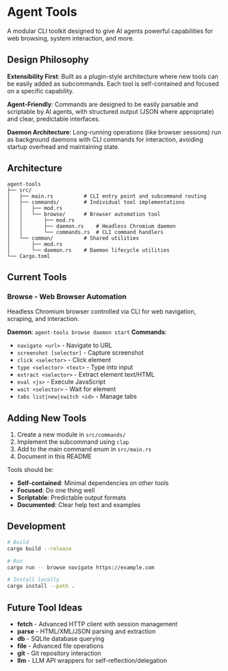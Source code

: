 # Agent Tools

A modular CLI toolkit designed to give AI agents powerful capabilities for web browsing, system interaction, and more.

## Design Philosophy

**Extensibility First**: Built as a plugin-style architecture where new tools can be easily added as subcommands. Each tool is self-contained and focused on a specific capability.

**Agent-Friendly**: Commands are designed to be easily parsable and scriptable by AI agents, with structured output (JSON where appropriate) and clear, predictable interfaces.

**Daemon Architecture**: Long-running operations (like browser sessions) run as background daemons with CLI commands for interaction, avoiding startup overhead and maintaining state.

## Architecture

```
agent-tools
├── src/
│   ├── main.rs          # CLI entry point and subcommand routing
│   ├── commands/        # Individual tool implementations
│   │   ├── mod.rs
│   │   └── browse/      # Browser automation tool
│   │       ├── mod.rs
│   │       ├── daemon.rs    # Headless Chromium daemon
│   │       └── commands.rs  # CLI command handlers
│   └── common/          # Shared utilities
│       ├── mod.rs
│       └── daemon.rs    # Daemon lifecycle utilities
└── Cargo.toml
```

## Current Tools

### Browse - Web Browser Automation

Headless Chromium browser controlled via CLI for web navigation, scraping, and interaction.

**Daemon**: `agent-tools browse daemon start`
**Commands**:
- `navigate <url>` - Navigate to URL
- `screenshot [selector]` - Capture screenshot
- `click <selector>` - Click element
- `type <selector> <text>` - Type into input
- `extract <selector>` - Extract element text/HTML
- `eval <js>` - Execute JavaScript
- `wait <selector>` - Wait for element
- `tabs list|new|switch <id>` - Manage tabs

## Adding New Tools

1. Create a new module in `src/commands/`
2. Implement the subcommand using `clap`
3. Add to the main command enum in `src/main.rs`
4. Document in this README

Tools should be:
- **Self-contained**: Minimal dependencies on other tools
- **Focused**: Do one thing well
- **Scriptable**: Predictable output formats
- **Documented**: Clear help text and examples

## Development

```bash
# Build
cargo build --release

# Run
cargo run -- browse navigate https://example.com

# Install locally
cargo install --path .
```

## Future Tool Ideas

- **fetch** - Advanced HTTP client with session management
- **parse** - HTML/XML/JSON parsing and extraction
- **db** - SQLite database querying
- **file** - Advanced file operations
- **git** - Git repository interaction
- **llm** - LLM API wrappers for self-reflection/delegation
